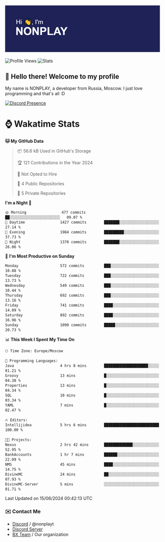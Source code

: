 ![Discord Presence](./header.png)
<br></br>
![Profile Views](https://komarev.com/ghpvc/?username=NONPLAYT&color=blue&style=for-the-badge)
![Stats](https://img.shields.io/badge/0%25-OPTIMIZED-orange?style=for-the-badge)


## :wave: Hello there! Welcome to my profile

My name is NONPLAY, a developer from Russia, Moscow. I just love programming and that's all :D

[![Discord Presence](https://lanyard.cnrad.dev/api/597087584090587177?showDisplayName=true)](https://discord.com/users/597087584090587177) 

# ⌚ Wakatime Stats

<!--START_SECTION:waka-->
**🐱 My GitHub Data** 

> 📦 56.6 kB Used in GitHub's Storage 
 > 
> 🏆 121 Contributions in the Year 2024
 > 
> 🚫 Not Opted to Hire
 > 
> 📜 4 Public Repositories 
 > 
> 🔑 5 Private Repositories 
 > 
**I'm a Night 🦉** 

```text
🌞 Morning                477 commits         ██░░░░░░░░░░░░░░░░░░░░░░░   09.07 % 
🌆 Daytime                1427 commits        ███████░░░░░░░░░░░░░░░░░░   27.14 % 
🌃 Evening                1984 commits        █████████░░░░░░░░░░░░░░░░   37.73 % 
🌙 Night                  1370 commits        ███████░░░░░░░░░░░░░░░░░░   26.06 % 
```
📅 **I'm Most Productive on Sunday** 

```text
Monday                   572 commits         ███░░░░░░░░░░░░░░░░░░░░░░   10.88 % 
Tuesday                  722 commits         ███░░░░░░░░░░░░░░░░░░░░░░   13.73 % 
Wednesday                549 commits         ███░░░░░░░░░░░░░░░░░░░░░░   10.44 % 
Thursday                 692 commits         ███░░░░░░░░░░░░░░░░░░░░░░   13.16 % 
Friday                   741 commits         ████░░░░░░░░░░░░░░░░░░░░░   14.09 % 
Saturday                 892 commits         ████░░░░░░░░░░░░░░░░░░░░░   16.96 % 
Sunday                   1090 commits        █████░░░░░░░░░░░░░░░░░░░░   20.73 % 
```


📊 **This Week I Spent My Time On** 

```text
🕑︎ Time Zone: Europe/Moscow

💬 Programming Languages: 
Java                     4 hrs 8 mins        ████████████████████░░░░░   81.21 % 
Groovy                   13 mins             █░░░░░░░░░░░░░░░░░░░░░░░░   04.38 % 
Properties               13 mins             █░░░░░░░░░░░░░░░░░░░░░░░░   04.34 % 
SQL                      10 mins             █░░░░░░░░░░░░░░░░░░░░░░░░   03.34 % 
YAML                     7 mins              █░░░░░░░░░░░░░░░░░░░░░░░░   02.47 % 

🔥 Editors: 
Intellijidea             5 hrs 6 mins        █████████████████████████   100.00 % 

🐱‍💻 Projects: 
Nexus                    2 hrs 42 mins       █████████████░░░░░░░░░░░░   52.95 % 
BankAccounts             1 hr 7 mins         ██████░░░░░░░░░░░░░░░░░░░   22.09 % 
NMS                      45 mins             ████░░░░░░░░░░░░░░░░░░░░░   14.75 % 
DivineMC                 24 mins             ██░░░░░░░░░░░░░░░░░░░░░░░   07.93 % 
DivineMC-Server          5 mins              ░░░░░░░░░░░░░░░░░░░░░░░░░   01.71 % 
```


 Last Updated on 15/06/2024 00:42:13 UTC
<!--END_SECTION:waka-->

### ✉️ Contact Me

- [Discord](https://discord.com/users/597087584090587177) / @nonplayt
- [Discord Server](https://discord.gg/p7cxhw7E2M)
- [BX Team](https://github.com/BX-Team) / Our organization
